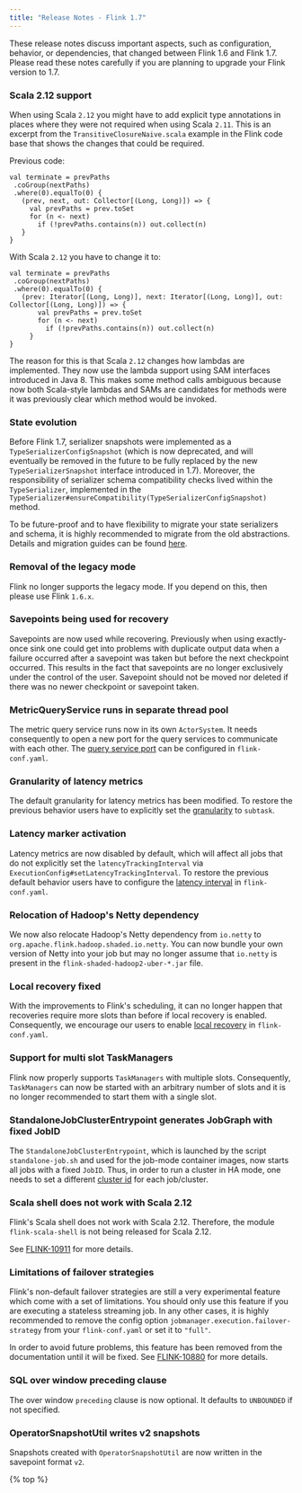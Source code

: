 ```yaml
---
title: "Release Notes - Flink 1.7"
---
```

<!--
Licensed to the Apache Software Foundation (ASF) under one
or more contributor license agreements.  See the NOTICE file
distributed with this work for additional information
regarding copyright ownership.  The ASF licenses this file
to you under the Apache License, Version 2.0 (the
"License"); you may not use this file except in compliance
with the License.  You may obtain a copy of the License at

  http://www.apache.org/licenses/LICENSE-2.0

Unless required by applicable law or agreed to in writing,
software distributed under the License is distributed on an
"AS IS" BASIS, WITHOUT WARRANTIES OR CONDITIONS OF ANY
KIND, either express or implied.  See the License for the
specific language governing permissions and limitations
under the License.
-->

These release notes discuss important aspects, such as configuration, behavior, or dependencies, that changed between Flink 1.6 and Flink 1.7. Please read these notes carefully if you are planning to upgrade your Flink version to 1.7.

### Scala 2.12 support

When using Scala `2.12` you might have to add explicit type annotations in places where they were not required when using Scala `2.11`.
This is an excerpt from the `TransitiveClosureNaive.scala` example in the Flink code base that shows the changes that could be required.

Previous code:
```
val terminate = prevPaths
 .coGroup(nextPaths)
 .where(0).equalTo(0) {
   (prev, next, out: Collector[(Long, Long)]) => {
     val prevPaths = prev.toSet
     for (n <- next)
       if (!prevPaths.contains(n)) out.collect(n)
   }
}
```

With Scala `2.12` you have to change it to:
```
val terminate = prevPaths
 .coGroup(nextPaths)
 .where(0).equalTo(0) {
   (prev: Iterator[(Long, Long)], next: Iterator[(Long, Long)], out: Collector[(Long, Long)]) => {
       val prevPaths = prev.toSet
       for (n <- next)
         if (!prevPaths.contains(n)) out.collect(n)
     }
}
```

The reason for this is that Scala `2.12` changes how lambdas are implemented.
They now use the lambda support using SAM interfaces introduced in Java 8.
This makes some method calls ambiguous because now both Scala-style lambdas and SAMs are candidates for methods were it was previously clear which method would be invoked.

### State evolution

Before Flink 1.7, serializer snapshots were implemented as a `TypeSerializerConfigSnapshot` (which is now deprecated, and will eventually be removed in the future to be fully replaced by the new `TypeSerializerSnapshot` interface introduced in 1.7).
Moreover, the responsibility of serializer schema compatibility checks lived within the `TypeSerializer`, implemented in the `TypeSerializer#ensureCompatibility(TypeSerializerConfigSnapshot)` method. 

To be future-proof and to have flexibility to migrate your state serializers and schema, it is highly recommended to migrate from the old abstractions. 
Details and migration guides can be found [here](https://ci.apache.org/projects/flink/flink-docs-master/dev/stream/state/custom_serialization.html).

### Removal of the legacy mode

Flink no longer supports the legacy mode.
If you depend on this, then please use Flink `1.6.x`.

### Savepoints being used for recovery

Savepoints are now used while recovering.
Previously when using exactly-once sink one could get into problems with duplicate output data when a failure occurred after a savepoint was taken but before the next checkpoint occurred.
This results in the fact that savepoints are no longer exclusively under the control of the user.
Savepoint should not be moved nor deleted if there was no newer checkpoint or savepoint taken.

### MetricQueryService runs in separate thread pool

The metric query service runs now in its own `ActorSystem`.
It needs consequently to open a new port for the query services to communicate with each other.
The [query service port]({{site.baseurl}}/ops/config.html#metrics-internal-query-service-port) can be configured in `flink-conf.yaml`.

### Granularity of latency metrics

The default granularity for latency metrics has been modified.
To restore the previous behavior users have to explicitly set the [granularity]({{site.baseurl}}/ops/config.html#metrics-latency-granularity) to `subtask`.

### Latency marker activation

Latency metrics are now disabled by default, which will affect all jobs that do not explicitly set the `latencyTrackingInterval` via `ExecutionConfig#setLatencyTrackingInterval`.
To restore the previous default behavior users have to configure the [latency interval]({{site.baseurl}}/ops/config.html#metrics-latency-interval) in `flink-conf.yaml`.

### Relocation of Hadoop's Netty dependency

We now also relocate Hadoop's Netty dependency from `io.netty` to `org.apache.flink.hadoop.shaded.io.netty`.
You can now bundle your own version of Netty into your job but may no longer assume that `io.netty` is present in the `flink-shaded-hadoop2-uber-*.jar` file.

### Local recovery fixed

With the improvements to Flink's scheduling, it can no longer happen that recoveries require more slots than before if local recovery is enabled.
Consequently, we encourage our users to enable [local recovery]({{site.baseurl}}/ops/config.html#state-backend-local-recovery) in `flink-conf.yaml`.

### Support for multi slot TaskManagers

Flink now properly supports `TaskManagers` with multiple slots.
Consequently, `TaskManagers` can now be started with an arbitrary number of slots and it is no longer recommended to start them with a single slot.

### StandaloneJobClusterEntrypoint generates JobGraph with fixed JobID

The `StandaloneJobClusterEntrypoint`, which is launched by the script `standalone-job.sh` and used for the job-mode container images, now starts all jobs with a fixed `JobID`.
Thus, in order to run a cluster in HA mode, one needs to set a different [cluster id]({{site.baseurl}}/ops/config.html#high-availability-cluster-id) for each job/cluster. 

<!-- Should be removed once FLINK-10911 is fixed -->
### Scala shell does not work with Scala 2.12

Flink's Scala shell does not work with Scala 2.12.
Therefore, the module `flink-scala-shell` is not being released for Scala 2.12.

See [FLINK-10911](https://issues.apache.org/jira/browse/FLINK-10911) for more details.  

<!-- Remove once FLINK-10712 has been fixed -->
### Limitations of failover strategies
Flink's non-default failover strategies are still a very experimental feature which come with a set of limitations.
You should only use this feature if you are executing a stateless streaming job.
In any other cases, it is highly recommended to remove the config option `jobmanager.execution.failover-strategy` from your `flink-conf.yaml` or set it to `"full"`.

In order to avoid future problems, this feature has been removed from the documentation until it will be fixed.
See [FLINK-10880](https://issues.apache.org/jira/browse/FLINK-10880) for more details.

### SQL over window preceding clause

The over window `preceding` clause is now optional.
It defaults to `UNBOUNDED` if not specified.

### OperatorSnapshotUtil writes v2 snapshots

Snapshots created with `OperatorSnapshotUtil` are now written in the savepoint format `v2`.

{% top %}
